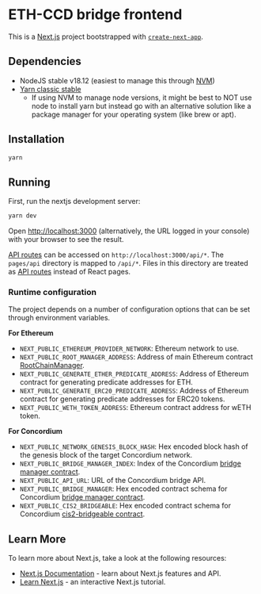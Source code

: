 # ETH-CCD bridge frontend

This is a [Next.js](https://nextjs.org/) project bootstrapped with [`create-next-app`](https://github.com/vercel/next.js/tree/canary/packages/create-next-app).

## Dependencies

- NodeJS stable v18.12 (easiest to manage this through [NVM](https://github.com/nvm-sh/nvm))
- [Yarn classic stable](https://classic.yarnpkg.com/en/docs/install)
  - If using NVM to manage node versions, it might be best to NOT use node to install yarn but instead go with an
    alternative solution like a package manager for your operating system (like brew or apt).

## Installation

```bash
yarn
```

## Running

First, run the nextjs development server:

```bash
yarn dev
```

Open [http://localhost:3000](http://localhost:3000) (alternatively, the URL logged in your console) with your browser to see the result.

[API routes](https://nextjs.org/docs/api-routes/introduction) can be accessed on `http://localhost:3000/api/*`.
The `pages/api` directory is mapped to `/api/*`. Files in this directory are treated as [API routes](https://nextjs.org/docs/api-routes/introduction) instead of React pages.

### Runtime configuration

The project depends on a number of configuration options that can be set through environment variables.

**For Ethereum**
- `NEXT_PUBLIC_ETHEREUM_PROVIDER_NETWORK`: Ethereum network to use.
- `NEXT_PUBLIC_ROOT_MANAGER_ADDRESS`: Address of main Ethereum contract [RootChainManager](../ethereum_contracts/contracts/root).
- `NEXT_PUBLIC_GENERATE_ETHER_PREDICATE_ADDRESS`: Address of Ethereum contract for generating predicate addresses for ETH.
- `NEXT_PUBLIC_GENERATE_ERC20_PREDICATE_ADDRESS`: Address of Ethereum contract for generating predicate addresses for ERC20 tokens.
- `NEXT_PUBLIC_WETH_TOKEN_ADDRESS`: Ethereum contract address for wETH token.

**For Concordium**
- `NEXT_PUBLIC_NETWORK_GENESIS_BLOCK_HASH`: Hex encoded block hash of the genesis block of the target Concordium network.
- `NEXT_PUBLIC_BRIDGE_MANAGER_INDEX`: Index of the Concordium [bridge manager contract](../concordium_contracts/bridge-manager).
- `NEXT_PUBLIC_API_URL`: URL of the Concordium bridge API.
- `NEXT_PUBLIC_BRIDGE_MANAGER`: Hex encoded contract schema for Concordium [bridge manager contract](../concordium_contracts/bridge-manager).
- `NEXT_PUBLIC_CIS2_BRIDGEABLE`: Hex encoded contract schema for Concordium [cis2-bridgeable contract](../concordium_contracts/cis2-bridgeable).

## Learn More

To learn more about Next.js, take a look at the following resources:

-   [Next.js Documentation](https://nextjs.org/docs) - learn about Next.js features and API.
-   [Learn Next.js](https://nextjs.org/learn) - an interactive Next.js tutorial.
